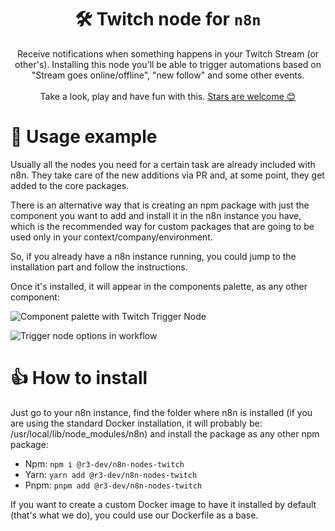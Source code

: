 <h1 align="center">
  🛠 Twitch node for <code>n8n</code>
</h1>

<p align="center">
  Receive notifications when something happens in your Twitch Stream (or other's). Installing this node you'll be able to trigger automations based on "Stream goes online/offline", "new follow" and some other events.
  <br />
  <br />
  Take a look, play and have fun with this.
  <a href="https://github.com/r3-dev/n8n-nodes-twitch/stargazers">Stars are welcome 😊</a>
</p>

# 👀 Usage example

Usually all the nodes you need for a certain task are already included with n8n.
They take care of the new additions via PR and, at some point, they get added to the core packages.

There is an alternative way that is creating an npm package with just the component you want to add and install it in the n8n instance you have, which is the recommended way for custom packages that are going to be used only in your context/company/environment.

So, if you already have a n8n instance running, you could jump to the installation part and follow the instructions.

Once it's installed, it will appear in the components palette, as any other component:

![Component palette with Twitch Trigger Node](/docs/components.png)

![Trigger node options in workflow](/docs/trigger_options.png)

# 👍 How to install

Just go to your n8n instance, find the folder where n8n is installed (if you are using the standard Docker installation, it will probably be: /usr/local/lib/node_modules/n8n) and install the package as any other npm package:

- Npm: `npm i @r3-dev/n8n-nodes-twitch`
- Yarn: `yarn add @r3-dev/n8n-nodes-twitch`
- Pnpm: `pnpm add @r3-dev/n8n-nodes-twitch`

If you want to create a custom Docker image to have it installed by default (that's what we do), you could use our Dockerfile as a base.
